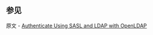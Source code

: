 ## 参见

原文 - [Authenticate Using SASL and LDAP with OpenLDAP]( https://docs.mongodb.com/manual/tutorial/configure-ldap-sasl-openldap/ )

